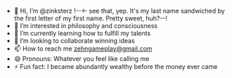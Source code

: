 - 👋 Hi, I’m @zinksterz !--<- see that, yep. It's my last name sandwiched by the first letter of my first name. Pretty sweet, huh?--!
- 👀 I’m interested in philosophy and consciousness
- 🌱 I’m currently learning how to fulfill my talents
- 💞️ I’m looking to collaborate winning ideas
- 📫 How to reach me zehngameplay@gmail.com
- 😄 Pronouns: Whatever you feel like calling me 
- ⚡ Fun fact: I became abundantly wealthy before the money ever came

<!---
zinksterz/zinksterz is a ✨ special ✨ repository because its `README.md` (this file) appears on your GitHub profile.
You can click the Preview link to take a look at your changes.
--->
